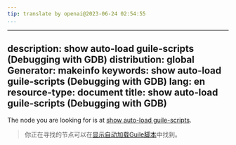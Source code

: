 ```yaml
---
tip: translate by openai@2023-06-24 02:54:55
...
```

---
description: show auto-load guile-scripts (Debugging with GDB)
distribution: global
Generator: makeinfo
keywords: show auto-load guile-scripts (Debugging with GDB)
lang: en
resource-type: document
title: show auto-load guile-scripts (Debugging with GDB)
---

The node you are looking for is at [show auto-load guile-scripts](Guile-Auto_002dloading.html#show-auto_002dload-guile_002dscripts).

> 你正在寻找的节点可以在[显示自动加载Guile脚本](Guile-Auto_002dloading.html#show-auto_002dload-guile_002dscripts)中找到。
